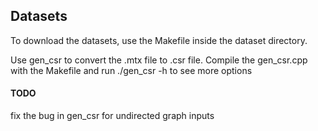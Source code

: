## Datasets

To download the datasets, use the Makefile inside the dataset directory.

Use gen\_csr to convert the .mtx file to .csr file. Compile the gen\_csr.cpp with the Makefile and run ./gen\_csr -h to see more options


#### TODO

fix the bug in gen\_csr for undirected graph inputs 
